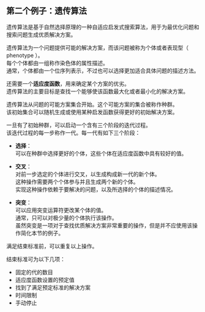 ## 第二个例子：遗传算法
遗传算法是基于自然选择原理的一种自适应启发式搜索算法，用于为最优化问题和搜索问题生成优质解决方案。  

遗传算法为一个问题提供可能的解决方案，而该问题被称为个体或者表现型（ phenotype ）。  
每个个体都由一组称作染色体的属性描述。  
通常，个体都由一个位序列表示，不过也可以选择更加适合具体问题的描述方法。

还需要一个**适应度函数**，用来确定某个方案的优劣。  
遗传算法的主要目标是查找一个能够使该函数最大化或者最小化的解决方案。  

遗传算法从问题的可能方案集合开始。这个可能方案的集合被称作种群。  
该初始集合可以随机生成或使用某种启发函数获得更好的初始解决方案。

一旦有了初始种群，可以启动一个含有三个阶段的迭代过程。  
该迭代过程的每一步称作一代。每一代有如下三个阶段：
-	**选择**：  
可以在种群中选择更好的个体，这些个体在适应度函数中具有较好的值。

-	**交叉**：  
对前一步选定的个体进行交叉，以生成构成新一代的新个体。  
这种操作需要两个个体参与并且生成两个新的个体。  
实现这种操作依赖于要解决的问题，以及所选择的个体的描述情况。
-	**突变**：  
可以应用突变运算符更改某个体的值。  
通常，只可以对极少量的个体执行该操作。  
虽然突变是一项对于查找优质解决方案非常重要的操作，但是并不应使用该操作简化本节的例子。

满足结束标准前，可以重复以上操作。  

结束标准可为以下几项：
-	固定的代的数目
-	适应度函数设置的预定值
-	找到了满足预定标准的解决方案
-	时间限制
-	手动停止

